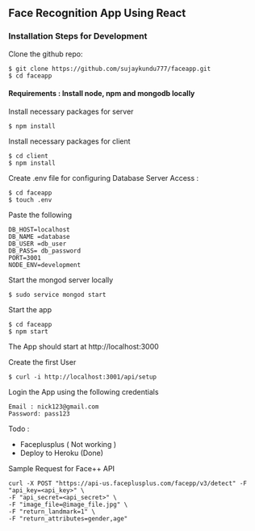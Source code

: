 ## Face Recognition App Using React

### Installation Steps for Development 

Clone the github repo: 

```
$ git clone https://github.com/sujaykundu777/faceapp.git
$ cd faceapp
```

#### Requirements : Install node, npm and mongodb locally

Install necessary packages for server 

```
$ npm install 
```

Install necessary packages for client 

```
$ cd client 
$ npm install 
```

Create .env file for configuring Database Server Access :

```
$ cd faceapp
$ touch .env
```
Paste the following 

```
DB_HOST=localhost 
DB_NAME =database
DB_USER =db_user 
DB_PASS= db_password
PORT=3001
NODE_ENV=development
```

Start the mongod server locally  

```
$ sudo service mongod start
```

Start the app 

```
$ cd faceapp
$ npm start 
```
The App should start at http://localhost:3000 

Create the first User 

```
$ curl -i http://localhost:3001/api/setup
```

Login the App using the following credentials 
```
Email : nick123@gmail.com
Password: pass123
``` 


Todo : 
 - Faceplusplus ( Not working )
 - Deploy to Heroku (Done)

Sample Request for Face++ API 

```
curl -X POST "https://api-us.faceplusplus.com/facepp/v3/detect" -F "api_key=<api_key>" \
-F "api_secret=<api_secret>" \
-F "image_file=@image_file.jpg" \
-F "return_landmark=1" \
-F "return_attributes=gender,age"
```








